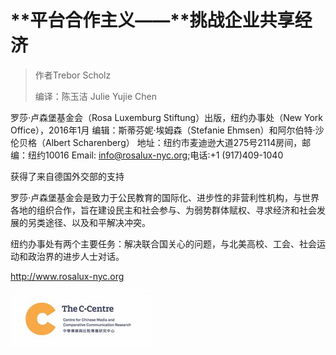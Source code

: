 # **平台合作主义——**挑战企业共享经济 

> 作者Trebor Scholz
>
> 编译：陈玉洁 Julie Yujie Chen

  


罗莎·卢森堡基金会（Rosa Luxemburg Stiftung）出版，纽约办事处（New York Office），2016年1月
编辑：斯蒂芬妮·埃姆森（Stefanie Ehmsen）和阿尔伯特·沙伦贝格（Albert Scharenberg）
地址：纽约市麦迪逊大道275号2114房间，邮编：纽约10016
Email: info@rosalux-nyc.org;电话:+1 \(917\)409-1040

获得了来自德国外交部的支持

罗莎·卢森堡基金会是致力于公民教育的国际化、进步性的非营利性机构，与世界各地的组织合作，旨在建设民主和社会参与、为弱势群体赋权、寻求经济和社会发展的另类途径、以及和平解决冲突。

纽约办事处有两个主要任务：解决联合国关心的问题，与北美高校、工会、社会运动和政治界的进步人士对话。

http://www.rosalux-nyc.org

![](/assets/import.png)
